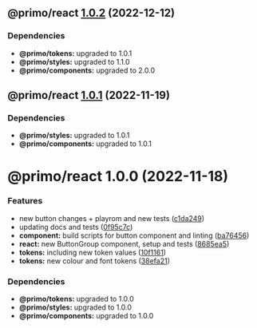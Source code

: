 ## @primo/react [1.0.2](https://github.com/primo-design-system/primo/compare/@primo/react@1.0.1...@primo/react@1.0.2) (2022-12-12)





### Dependencies

* **@primo/tokens:** upgraded to 1.0.1
* **@primo/styles:** upgraded to 1.1.0
* **@primo/components:** upgraded to 2.0.0

## @primo/react [1.0.1](https://github.com/primo-design-system/primo/compare/@primo/react@1.0.0...@primo/react@1.0.1) (2022-11-19)





### Dependencies

* **@primo/styles:** upgraded to 1.0.1
* **@primo/components:** upgraded to 1.0.1

# @primo/react 1.0.0 (2022-11-18)


### Features

* new button changes + playrom and new tests ([c1da249](https://github.com/primo-design-system/primo/commit/c1da24929b594f069e18bc40003041e37f4b6811))
* updating docs and tests ([0f95c7c](https://github.com/primo-design-system/primo/commit/0f95c7ca2bd271f25333f017d7b5e770d4c43462))
* **component:** build scripts for button component and linting ([ba76456](https://github.com/primo-design-system/primo/commit/ba76456f523a53d09c0605615ebf9f7751f129a7))
* **react:** new ButtonGroup component, setup and tests ([8685ea5](https://github.com/primo-design-system/primo/commit/8685ea55fd7d6dba68eb72240bdbcaece1bdaf43))
* **tokens:** including new token values ([10f1161](https://github.com/primo-design-system/primo/commit/10f11615e87e00bcc691c18ccd04913c1bec8362))
* **tokens:** new colour and font tokens ([38efa21](https://github.com/primo-design-system/primo/commit/38efa21d6e0c487f10e5aacf6f0a030d3170dcf1))





### Dependencies

* **@primo/tokens:** upgraded to 1.0.0
* **@primo/styles:** upgraded to 1.0.0
* **@primo/components:** upgraded to 1.0.0
